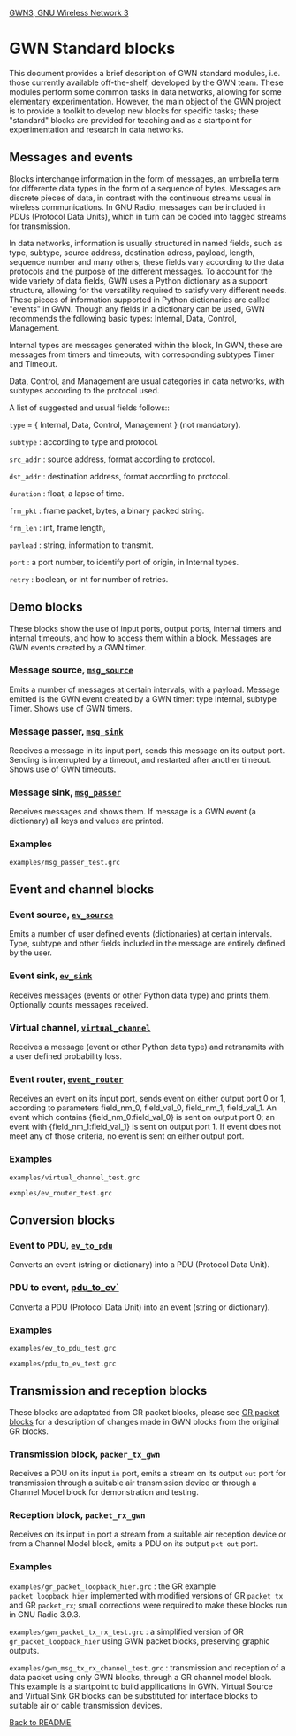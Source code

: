 [GWN3, GNU Wireless Network 3](https://github.com/vagonbar/gr-gwn3)

# GWN Standard blocks

This document provides a brief description of GWN standard modules, i.e. those currently available off-the-shelf, developed by the GWN team. These modules perform some common tasks in data networks, allowing for some elementary experimentation. However, the main object of the GWN project is to provide a toolkit to develop new blocks for specific tasks; these "standard" blocks are provided for teaching and as a startpoint for experimentation and research in data networks.

## Messages and events

Blocks interchange information in the form of messages, an umbrella term for differente data types in the form of a sequence of bytes. Messages are discrete pieces of data, in contrast with the continuous streams usual in wireless communications. In GNU Radio, messages can be included in PDUs (Protocol Data Units), which in turn can be coded into tagged streams for transmission. 

In data networks, information is usually structured in named fields, such as type, subtype, source address, destination adress, payload, length, sequence number and many others; these fields vary according to the data protocols and the purpose of the different messages. To account for the wide variety of data fields, GWN uses a Python dictionary as a support structure, allowing for the versatility required to satisfy very different needs. These pieces of information supported in Python dictionaries are called "events" in GWN. Though any fields in a dictionary can be used, GWN recommends the following basic types: Internal, Data, Control, Management. 

Internal types are messages generated within the block, In GWN, these are messages from timers and timeouts, with corresponding subtypes Timer and Timeout. 

Data, Control, and Management are usual categories in data networks, with subtypes according to the protocol used.

A list of suggested and usual fields follows:: 

  `type` = { Internal, Data, Control, Management } (not mandatory).

  `subtype` : according to type and protocol.

  `src_addr` : source address, format according to protocol.

  `dst_addr` : destination address, format according to protocol.

  `duration` : float, a lapse of time.

  `frm_pkt` : frame packet, bytes, a binary packed string.

  `frm_len` : int, frame length,

  `payload` : string, information to transmit.

  `port` : a port number, to identify port of origin, in Internal types.

  `retry` : boolean, or int for number of retries. 


## Demo blocks

These blocks show the use of input ports, output ports, internal timers and  internal timeouts, and how to access them within a block. Messages are GWN events created by a GWN timer.

### Message source, [`msg_source`](https://htmlpreview.github.io/?https://github.com/vagonbar/gr-gwn3/blob/master/libgwn/html/gr-gwn3.python.msg_source.html)

Emits a number of messages at certain intervals, with a payload. Message emitted is the GWN event created by a GWN timer: type Internal, subtype Timer.  Shows use of GWN timers.

### Message passer, [`msg_sink`](https://htmlpreview.github.io/?https://github.com/vagonbar/gr-gwn3/blob/master/libgwn/html/gr-gwn3.python.msg_sink.html)
 
Receives a message in its input port, sends this message on its output port. Sending is interrupted by a timeout, and restarted after another timeout. Shows use of GWN timeouts.

### Message sink, [`msg_passer`](https://htmlpreview.github.io/?https://github.com/vagonbar/gr-gwn3/blob/master/libgwn/html/gr-gwn3.python.msg_passer.html)

Receives messages and shows them. If message is a GWN event (a dictionary) all keys and values are printed.

### Examples

```examples/msg_passer_test.grc```



## Event and channel blocks

### Event source, [`ev_source`](https://htmlpreview.github.io/?https://github.com/vagonbar/gr-gwn3/blob/master/libgwn/html/gr-gwn3.python.ev_source.html)

Emits a number of user defined events (dictionaries) at certain intervals. Type, subtype and other fields included in the message are entirely defined by the user.

### Event sink, [`ev_sink`](https://htmlpreview.github.io/?https://github.com/vagonbar/gr-gwn3/blob/master/libgwn/html/gr-gwn3.python.ev_sink)
 
Receives messages (events or other Python data type) and prints them. Optionally counts messages received.

### Virtual channel, [`virtual_channel`](https://htmlpreview.github.io/?https://github.com/vagonbar/gr-gwn3/blob/master/libgwn/html/gr-gwn3.python.virtual_channel.html)

Receives a message (event or other Python data type) and retransmits with a user defined probability loss.

### Event router, [`event_router`](https://htmlpreview.github.io/?https://github.com/vagonbar/gr-gwn3/blob/master/libgwn/html/gr-gwn3.python.event_router.html)

Receives an event on its input port, sends event on either output port 0 or 1, according to parameters field_nm_0, field_val_0, field_nm_1, field_val_1. An event which contains {field_nm_0:field_val_0} is sent on output port 0; an event with {field_nm_1:field_val_1} is sent on output port 1. If event does not meet any of those criteria, no event is sent on either output port.

### Examples

```examples/virtual_channel_test.grc```

```exmples/ev_router_test.grc```


## Conversion blocks

### Event to PDU, [`ev_to_pdu`](https://htmlpreview.github.io/?https://github.com/vagonbar/gr-gwn3/blob/master/libgwn/html/gr-gwn3.python.ev_to_pdu.html)

Converts an event (string or dictionary) into a PDU (Protocol Data Unit).

### PDU to event, [pdu_to_ev`](https://htmlpreview.github.io/?https://github.com/vagonbar/gr-gwn3/blob/master/libgwn/html/gr-gwn3.python.pdu_to_ev.html)

Converta a PDU (Protocol Data Unit) into an event (string or dictionary).

### Examples

```examples/ev_to_pdu_test.grc``` 

```examples/pdu_to_ev_test.grc```


## Transmission and reception blocks

These blocks are adaptated from GR packet blocks, please see [GR packet blocks](GR_packet.md) for a description of changes made in GWN blocks from the original GR blocks.

### Transmission block, `packer_tx_gwn`

Receives a PDU on its input ```in``` port, emits a stream on its output ```out``` port for transmission through a suitable air transmission device or through a Channel Model block for demonstration and testing.

### Reception block, `packet_rx_gwn`

Receives on its input ```in``` port a stream from a suitable air reception device or from a Channel Model block, emits a PDU on its output ```pkt out``` port.

### Examples

```examples/gr_packet_loopback_hier.grc``` : the GR example ```packet_loopback_hier``` implemented with modified versions of GR ```packet_tx``` and GR ```packet_rx```; small corrections were required to make these blocks run in GNU Radio 3.9.3.

```examples/gwn_packet_tx_rx_test.grc``` : a simplified version of GR ```gr_packet_loopback_hier``` using GWN packet blocks, preserving graphic outputs.

```examples/gwn_msg_tx_rx_channel_test.grc``` : transmission and reception of a data packet using only GWN blocks, through a GR channel model block. This example is a startpoint to build appllications in GWN. Virtual Source and Virtual Sink GR blocks can be substituted for interface blocks to suitable air or cable transmission devices.


[Back to README](../../README.md)
